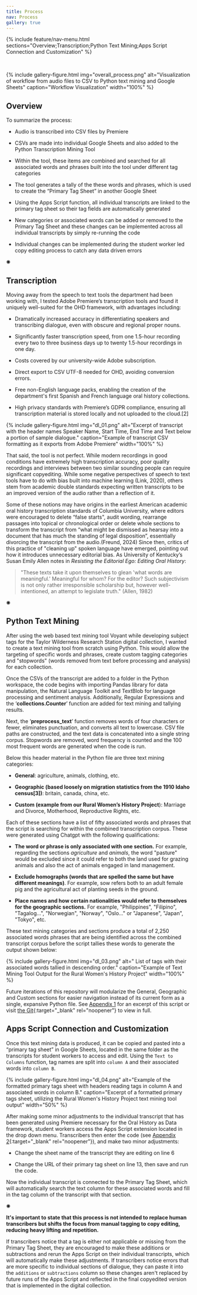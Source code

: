```yaml
---
title: Process
nav: Process
gallery: true
---
```


{% include feature/nav-menu.html sections="Overview;Transcription;Python Text Mining;Apps Script Connection and Customization" %}

<br>

{% include gallery-figure.html img="overall_process.png" alt="Visualization of workflow from audio files to CSV to Python text mining and Google Sheets" caption="Workflow Visualization" width="100%" %}

## Overview

To summarize the process:

* Audio is transcribed into CSV files by Premiere

* CSVs are made into individual Google Sheets and also added to the Python Transcription Mining Tool

* Within the tool, these items are combined and searched for all associated words and phrases built into the tool under different tag categories

* The tool generates a tally of the these words and phrases, which is used to create the “Primary Tag Sheet” in another Google Sheet

* Using the Apps Script function, all individual transcripts are linked to the primary tag sheet so their tag fields are automatically generated

* New categories or associated words can be added or removed to the Primary Tag Sheet and these changes can be implemented across all individual transcripts by simply re-running the code

* Individual changes can be implemented during the student worker led copy editing process to catch any data driven errors

<div class="symbol-container">
    <p class="symbol">&#10042;</p>
</div>

## Transcription

Moving away from the speech to text tools the department had been working with, I tested Adobe Premiere’s transcription tools and found it uniquely well-suited for the OHD framework, with advantages including: 

* Dramatically increased accuracy in differentiating speakers and transcribing dialogue, even with obscure and regional proper nouns.

* Significantly faster transcription speed, from one 1.5-hour recording every two to three business days up to twenty 1.5-hour recordings in one day.

* Costs covered by our university-wide Adobe subscription.

* Direct export to CSV UTF-8 needed for OHD, avoiding conversion errors.

* Free non-English language packs, enabling the creation of the department's first Spanish and French language oral history collections.

* High privacy standards with Premiere’s GDPR compliance, ensuring all transcription material is stored locally and not uploaded to the cloud.[2]

{% include gallery-figure.html img="dl_01.png" alt="Excerpt of transcript with the header names Speaker Name, Start Time, End Time and Text below a portion of sample dialogue." caption="Example of transcript CSV formatting as it exports from Adobe Premiere" width="100%" %}

That said, the tool is not perfect. While modern recordings in good conditions have extremely high transcription accuracy, poor quality recordings and interviews between two similar sounding people can require significant copyediting. While some negative perspectives of speech to text tools have to do with bias built into machine learning (Link, 2020), others stem from academic double standards expecting written transcripts to be an improved version of the audio rather than a reflection of it. 

Some of these notions may have origins in the earliest American academic oral history transcription standards of Columbia University, where editors were encouraged to delete “false starts", audit wording, rearrange passages into topical or chronological order or delete whole sections to transform the transcript from “what might be dismissed as hearsay into a document that has much the standing of legal disposition”, essentially divorcing the transcript from the audio.(Freund, 2024) Since then, critics of this practice of "cleaning up" spoken language have emerged, pointing out how it introduces unnecessary editorial bias. As University of Kentucky’s Susan Emily Allen notes in _Resisting the Editorial Ego: Editing Oral History_:

<blockquote class="quote">
"These texts take it upon themselves to glean 'what words are meaningful.' Meaningful for whom? For the editor? Such subjectivism is not only rather irresponsible scholarship but, however well-intentioned, an attempt to legislate truth." (Allen, 1982)
</blockquote>

<div class="symbol-container">
    <p class="symbol">&#10042;</p>
</div>

## Python Text Mining

After using the web based text mining tool Voyant while developing subject tags for the Taylor Wilderness Research Station digital collection, I wanted to create a text mining tool from scratch using Python. This would allow the targeting of specific words and phrases, create custom tagging categories and "stopwords" (words removed from text before processing and analysis) for each collection.

Once the CSVs of the transcript are added to a folder in the Python workspace, the code begins with importing Pandas library for data manipulation, the Natural Language Toolkit and TextBlob for language processing and sentiment analysis. Additionally, Regular Expressions and the ‘**collections.Counter**’ function are added for text mining and tallying results. 

Next, the ‘**preprocess_text**’ function removes words of four characters or fewer, eliminates punctuation, and converts all text to lowercase. CSV file paths are constructed, and the text data is concatenated into a single string corpus. Stopwords are removed, word frequency is counted and the 100 most frequent words are generated when the code is run. 

Below this header material in the Python file are three text mining categories:

* **General**: agriculture, animals, clothing, etc.

* **Geographic (based loosely on migration statistics from the 1910 Idaho census[3])**: britain, canada, china, etc. 

* **Custom (example from our Rural Women’s History Project**): Marriage and Divorce, Motherhood, Reproductive Rights, etc.

Each of these sections have a list of fifty associated words and phrases that the script is searching for within the combined transcription corpus. These were generated using Chatgpt with the following qualifications:

* **The word or phrase is only associated with one section.** For example, regarding the sections _agriculture_ and _animals_, the word "pasture" would be excluded since it could refer to both the land used for grazing animals and also the act of animals engaged in land management. 

* **Exclude homographs (words that are spelled the same but have different meanings)**. For example, sow refers both to an adult female pig and the agricultural act of planting seeds in the ground. 

* **Place names and how certain nationalities would refer to themselves for the geographic sections.** For example, "Philippines", "Filipino", "Tagalog...",  "Norwegian", "Norway", "Oslo..." or "Japanese", "Japan", "Tokyo", etc. 

These text mining categories and sections produce a total of 2,250 associated words phrases that are being identified across the combined transcript corpus before the script tallies these words to generate the output shown below:

{% include gallery-figure.html img="dl_03.png" alt=" List of tags with their associated words tallied in descending order." caption="Example of Text Mining Tool Output for the Rural Women's History Project" width="100%" %}

Future iterations of this repository will modularize the General, Geographic and Custom sections for easier navigation instead of its current form as a single, expansive Python file. See [Appendix 1](https://aweymo-ui.github.io/distant_listening/content/5_references_apendices.html#appendix-1-excerpt-of-python-text-mining-tool) for an excerpt of this script or visit [the Git](https://github.com/Scholarly-Projects/transcript_mining_base){:target="_blank" rel="noopener"} to view in full.

## Apps Script Connection and Customization

Once this text mining data is produced, it can be copied and pasted into a “primary tag sheet” in Google Sheets, located in the same folder as the transcripts for student workers to access and edit. Using the `Text to Columns` function, tag names are split into `column A` and their associated words into `column B`. 

{% include gallery-figure.html img="dl_04.png" alt="Example of the formatted primary tags sheet with headers reading tags in column A and associated words in column B." caption="Excerpt of a formatted primary tags sheet, utilizing the Rural Women's History Project text mining tool output" width="50%" %}

After making some minor adjustments to the individual transcript that has been generated using Premiere necessary for the Oral History as Data framework, student workers access the Apps Script extension located in the drop down menu. Transcribers then enter the code (see [Appendix 2](https://aweymo-ui.github.io/distant_listening/content/5_references_apendices.html#appendix-2-apps-script-example-for-linking-transcript-to-primary-tag-sheet){:target="_blank" rel="noopener"}), and make two minor adjustments: 

- Change the sheet name of the transcript they are editing on line 6 

- Change the URL of their primary tag sheet on line 13, then save and run the code. 

Now the individual transcript is connected to the Primary Tag Sheet, which will automatically search the text column for these associated words and fill in the tag column of the transcript with that section.

<div class="symbol-container">
    <p class="symbol">&#10042;</p>
</div>

**It's important to state that this process is not intended to replace human transcribers but shifts the focus from manual tagging to copy editing, reducing heavy lifting and repetition.**

If transcribers notice that a tag is either not applicable or missing from the Primary Tag Sheet, they are encouraged to make these additions or subtractions and rerun the Apps Script on their individual transcripts, which will automatically make these adjustments. If transcribers notice errors that are more specific to individual sections of dialogue, they can paste it into the `additions` or `subtractions` column so these changes aren't replaced by future runs of the Apps Script and reflected in the final copyedited version that is implemented in the digital collection. 

<br>
